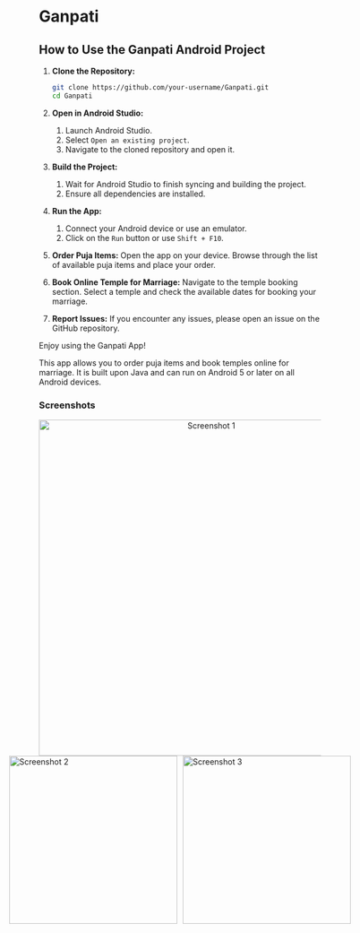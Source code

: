 # Ganpati

## How to Use the Ganpati Android Project

1. **Clone the Repository:**
    ```sh
    git clone https://github.com/your-username/Ganpati.git
    cd Ganpati
    ```
   
2. **Open in Android Studio:**
    1. Launch Android Studio.
    2. Select `Open an existing project`.
    3. Navigate to the cloned repository and open it.
   
3. **Build the Project:**
    1. Wait for Android Studio to finish syncing and building the project.
    2. Ensure all dependencies are installed.
   
4. **Run the App:**
    1. Connect your Android device or use an emulator.
    2. Click on the `Run` button or use `Shift + F10`.
   
5. **Order Puja Items:**
    Open the app on your device. Browse through the list of available puja items and place your order.

6. **Book Online Temple for Marriage:**
    Navigate to the temple booking section. Select a temple and check the available dates for booking your marriage.

7. **Report Issues:**
    If you encounter any issues, please open an issue on the GitHub repository.
    
Enjoy using the Ganpati App!

This app allows you to order puja items and book temples online for marriage. It is built upon Java and can run on Android 5 or later on all Android devices.

### Screenshots

<div style="text-align: center;">
    <img src="https://example.com/screenshot1.png" alt="Screenshot 1" style="width: 600px; height: auto;">
</div>
<div style="display: flex; justify-content: center;">
    <img src="https://example.com/screenshot2.png" alt="Screenshot 2" style="width: 300px; height: auto; margin-right: 10px;">
    <img src="https://example.com/screenshot3.png" alt="Screenshot 3" style="width: 300px; height: auto;">
</div>
